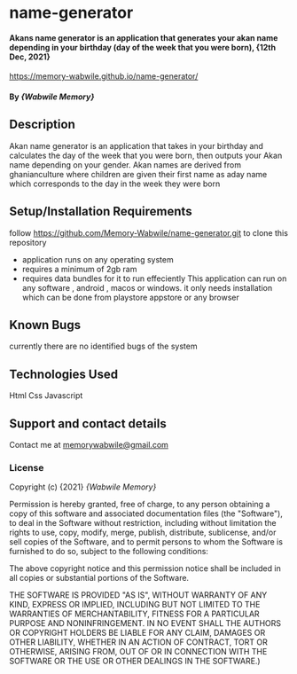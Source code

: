 # name-generator
#### Akans name generator is an application that generates your akan name depending in your birthday (day of the week that you were born), {12th Dec, 2021}
https://memory-wabwile.github.io/name-generator/
#### By *{Wabwile Memory}*
## Description
 Akan name generator is an application that takes in your birthday and calculates the day of the week that you were born, then outputs your Akan name depending on your gender. Akan names are derived from ghanianculture where children are given their first name as aday name which corresponds to the day in the week they were born 
## Setup/Installation Requirements
 follow https://github.com/Memory-Wabwile/name-generator.git to clone this repository
* application runs on any operating system
* requires a minimum of 2gb ram
* requires data bundles for it to run effeciently
 This application can run on any software , android , macos or windows. it only needs installation which can be done from playstore appstore or any browser
## Known Bugs
currently there are no identified bugs of the system 
## Technologies Used
Html
Css
Javascript
## Support and contact details
Contact me at memorywabwile@gmail.com
### License
Copyright (c) {2021} *{Wabwile Memory}*

Permission is hereby granted, free of charge, to any person obtaining a copy
of this software and associated documentation files (the "Software"), to deal
in the Software without restriction, including without limitation the rights
to use, copy, modify, merge, publish, distribute, sublicense, and/or sell
copies of the Software, and to permit persons to whom the Software is
furnished to do so, subject to the following conditions:

The above copyright notice and this permission notice shall be included in all
copies or substantial portions of the Software.

THE SOFTWARE IS PROVIDED "AS IS", WITHOUT WARRANTY OF ANY KIND, EXPRESS OR
IMPLIED, INCLUDING BUT NOT LIMITED TO THE WARRANTIES OF MERCHANTABILITY,
FITNESS FOR A PARTICULAR PURPOSE AND NONINFRINGEMENT. IN NO EVENT SHALL THE
AUTHORS OR COPYRIGHT HOLDERS BE LIABLE FOR ANY CLAIM, DAMAGES OR OTHER
LIABILITY, WHETHER IN AN ACTION OF CONTRACT, TORT OR OTHERWISE, ARISING FROM,
OUT OF OR IN CONNECTION WITH THE SOFTWARE OR THE USE OR OTHER DEALINGS IN THE
SOFTWARE.)

